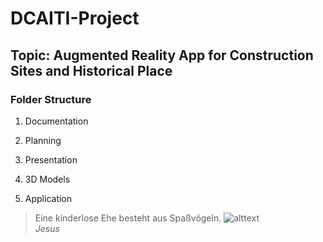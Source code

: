 # DCAITI-Project
## Topic: Augmented Reality App for Construction Sites and Historical Place

### Folder Structure
1. Documentation

2. Planning

3. Presentation

4. 3D Models

5. Application

> Eine kinderlose Ehe besteht aus Spaßvögeln.
> ![alttext](https://github.com/hpotechius/DCAITI-Project.git/master/KumpelJesus.png "KumpelJesus")  
> *Jesus*
